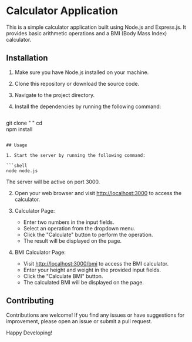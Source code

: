 # Calculator Application

This is a simple calculator application built using Node.js and Express.js. It provides basic arithmetic operations and a BMI (Body Mass Index) calculator.

## Installation

1. Make sure you have Node.js installed on your machine.
2. Clone this repository or download the source code.
3. Navigate to the project directory.
4. Install the dependencies by running the following command:

   ```shell
 git clone " "
 cd   
 npm install
   ```

## Usage

1. Start the server by running the following command:

   ```shell
   node node.js
   ```

   The server will be active on port 3000.

2. Open your web browser and visit [http://localhost:3000](http://localhost:3000) to access the calculator.

3. Calculator Page:
   - Enter two numbers in the input fields.
   - Select an operation from the dropdown menu.
   - Click the "Calculate" button to perform the operation.
   - The result will be displayed on the page.

4. BMI Calculator Page:
   - Visit [http://localhost:3000/bmi](http://localhost:3000/bmi) to access the BMI calculator.
   - Enter your height and weight in the provided input fields.
   - Click the "Calculate BMI" button.
   - The calculated BMI will be displayed on the page.

## Contributing

Contributions are welcome! If you find any issues or have suggestions for improvement, please open an issue or submit a pull request.

Happy Developing!

